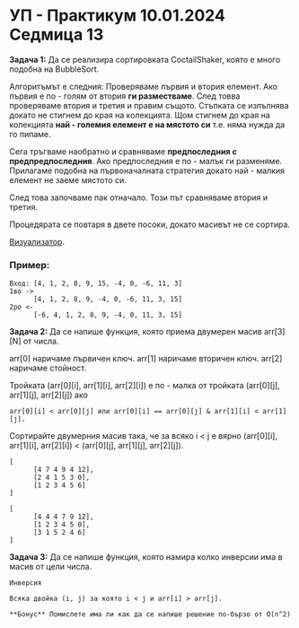 # УП - Практикум 10.01.2024 Седмица 13

**Задача 1:**
Да се реализира сортировката CoctailShaker, която е много подобна на BubbleSort.

Алгоритъмът е следния:
Проверяваме първия и втория елемент. Ако първия е по - голям от втория **ги разместваме**. След товва проверяваме втория и третия и правим същото. Стъпката се изпълнява докато не стигнем до края на колекцията. Щом стигнем до края на колекцията **най - големия елемент е на мястото си** т.е. няма нужда  да го пипаме. 

Сега тръгваме наобратно и сравняваме **предпоследния с предпредпоследния**. Ако предпоследния е по - малък ги разменяме. Прилагаме подобна на първоначалната стратегия докато най - малкия елемент не заеме мястото си. 

След това започваме пак отначало. Този път сравняваме втория и третия.

Процедярата се повтаря в двете посоки, докато масивът не се сортира.

[Визуализатор](https://www.sortvisualizer.com/shakersort/).

### Пример:
    
    Вход: [4, 1, 2, 8, 9, 15, -4, 0, -6, 11, 3]
    1во -> 
          [4, 1, 2, 8, 9, -4, 0, -6, 11, 3, 15]
    2ро <-
          [-6, 4, 1, 2, 8, 9, -4, 0, 11, 3, 15]


**Задача 2:**
Да се напише функция, която приема двумерен масив arr[3][N] от числа. 

arr[0] наричаме първичен ключ.
arr[1] наричаме вторичен ключ.
arr[2] наричаме стойност.

Тройката (arr[0][i], arr[1][i], arr[2][i]) е по - малка от тройката (arr[0][j], arr[1][j], arr[2][j]) ако

```
arr[0][i] < arr[0][j] или arr[0][i] == arr[0][j] & arr[1][i] < arr[1][j]. 
```

Сортирайте двумерния масив така, че за всяко i < j е вярно (arr[0][i], arr[1][i], arr[2][i]) < (arr[0][j], arr[1][j], arr[2][j]).

```Пример
[ 
      [4 7 4 9 4 12],
      [2 4 1 5 3 0],
      [1 2 3 4 5 6]
]

[
      [4 4 4 7 9 12],
      [1 2 3 4 5 0],
      [3 1 5 2 4 6]
]
```        

**Задача 3:**
Да се напише функция, която намира колко инверсии има в масив от цели числа.

```
Инверсия

Всяка двойка (i, j) за която i < j и arr[i] > arr[j].
```

    **Бонус** Помислете има ли как да се напише решение по-бързо от O(n^2)